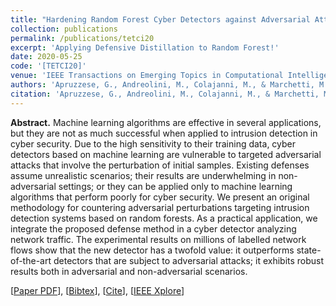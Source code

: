```yaml
---
title: "Hardening Random Forest Cyber Detectors against Adversarial Attacks"
collection: publications
permalink: /publications/tetci20
excerpt: 'Applying Defensive Distillation to Random Forest!'
date: 2020-05-25
code: '[TETCI20]'
venue: 'IEEE Transactions on Emerging Topics in Computational Intelligence'
authors: 'Apruzzese, G., Andreolini, M., Colajanni, M., & Marchetti, M.'
citation: 'Apruzzese, G., Andreolini, M., Colajanni, M., & Marchetti, M. (2020). "Hardening random forest cyber detectors against adversarial attacks." <i>IEEE Transactions on Emerging Topics in Computational Intelligence (TETCI)</i>, 4(4), 427-439.'
---
```

<b>Abstract.</b> Machine learning algorithms are effective in several applications, but they are not as much successful when applied to intrusion detection in cyber security. Due to the high sensitivity to their training data, cyber detectors based on machine learning are vulnerable to targeted adversarial attacks that involve the perturbation of initial samples. Existing defenses assume unrealistic scenarios; their results are underwhelming in non-adversarial settings; or they can be applied only to machine learning algorithms that perform poorly for cyber security. 
We present an original methodology for countering adversarial perturbations targeting intrusion detection systems based on random forests. As a practical application, we integrate the proposed defense method in a cyber detector analyzing network traffic. The experimental results on millions of labelled network flows show that the new detector has a twofold value: it outperforms state-of-the-art detectors that are subject to adversarial attacks; it exhibits robust results both in adversarial and non-adversarial scenarios.

[[Paper PDF](https://gioapru.github.io/files/papers/tetci20/tetci20.pdf)], [[Bibtex](https://gioapru.github.io/files/papers/tetci20/tetci20.bib)], [[Cite](https://gioapru.github.io/files/papers/tetci20/tetci20_cite.html)], [[IEEE Xplore](https://ieeexplore.ieee.org/abstract/document/9099383)]